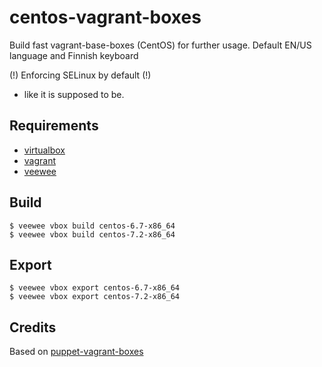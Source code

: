 # centos-vagrant-boxes

Build fast vagrant-base-boxes (CentOS) for further usage.
Default EN/US language and Finnish keyboard

(!) Enforcing SELinux by default (!)
- like it is supposed to be.

## Requirements

* [virtualbox](https://www.virtualbox.org/)
* [vagrant](https://www.vagrantup.com/)
* [veewee](https://github.com/jedi4ever/veewee)

## Build
```
$ veewee vbox build centos-6.7-x86_64
$ veewee vbox build centos-7.2-x86_64
```

## Export
```
$ veewee vbox export centos-6.7-x86_64
$ veewee vbox export centos-7.2-x86_64

```


## Credits

Based on [puppet-vagrant-boxes](https://github.com/tommy-muehle/puppet-vagrant-boxes)
